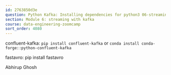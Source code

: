 ```yaml
---
id: 2763850d3e
question: Python Kafka: Installing dependencies for python3 06-streaming/python/avro_example/producer.py
section: Module 6: streaming with kafka
course: data-engineering-zoomcamp
sort_order: 4080
---
```


confluent-kafka: `pip install confluent-kafka` or `conda install conda-forge::python-confluent-kafka`

fastavro: pip install fastavro

Abhirup Ghosh

